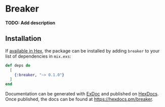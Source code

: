 # Breaker

**TODO: Add description**

## Installation

If [available in Hex](https://hex.pm/docs/publish), the package can be installed
by adding `breaker` to your list of dependencies in `mix.exs`:

```elixir
def deps do
  [
    {:breaker, "~> 0.1.0"}
  ]
end
```

Documentation can be generated with [ExDoc](https://github.com/elixir-lang/ex_doc)
and published on [HexDocs](https://hexdocs.pm). Once published, the docs can
be found at <https://hexdocs.pm/breaker>.


